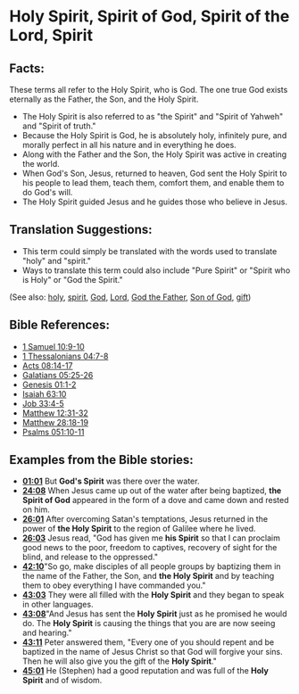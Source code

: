 # Holy Spirit, Spirit of God, Spirit of the Lord, Spirit #

## Facts: ##

These terms all refer to the Holy Spirit, who is God. The one true God exists eternally as the Father, the Son, and the Holy Spirit.

* The Holy Spirit is also referred to as "the Spirit" and "Spirit of Yahweh" and "Spirit of truth."
* Because the Holy Spirit is God, he is absolutely holy, infinitely pure, and morally perfect in all his nature and in everything he does.
* Along with the Father and the Son, the Holy Spirit was active in creating the world.
* When God's Son, Jesus, returned to heaven, God sent the Holy Spirit to his people to lead them, teach them, comfort them, and enable them to do God's will.
* The Holy Spirit guided Jesus and he guides those who believe in Jesus.

## Translation Suggestions: ##

* This term could simply be translated with the words used to translate "holy" and "spirit."
* Ways to translate this term could also include "Pure Spirit" or "Spirit who is Holy" or "God the Spirit."

(See also: [holy](../kt/holy.md), [spirit](../kt/spirit.md), [God](../kt/god.md), [Lord](../kt/lordgod.md), [God the Father](../kt/godthefather.md), [Son of God](../kt/sonofgod.md), [gift](../kt/gift.md))

## Bible References: ##

* [1 Samuel 10:9-10](en/tn/1sa/help/10/09)
* [1 Thessalonians 04:7-8](en/tn/1th/help/04/07)
* [Acts 08:14-17](en/tn/act/help/08/14)
* [Galatians 05:25-26](en/tn/gal/help/05/25)
* [Genesis 01:1-2](en/tn/gen/help/01/01)
* [Isaiah 63:10](en/tn/isa/help/63/10)
* [Job 33:4-5](en/tn/job/help/33/04)
* [Matthew 12:31-32](en/tn/mat/help/12/31)
* [Matthew 28:18-19](en/tn/mat/help/28/18)
* [Psalms 051:10-11](en/tn/psa/help/51/10)

## Examples from the Bible stories: ##

* __[01:01](en/tn/obs/help/01/01)__ But __God's Spirit__  was there over the water.
* __[24:08](en/tn/obs/help/24/08)__ When Jesus came up out of the water after being baptized, __the Spirit of God__  appeared in the form of a dove and came down and rested on him.
* __[26:01](en/tn/obs/help/26/01)__ After overcoming Satan's temptations, Jesus returned in the power of __the Holy Spirit__  to the region of Galilee where he lived.
* __[26:03](en/tn/obs/help/26/03)__ Jesus read, "God has given me __his Spirit__  so that I can proclaim good news to the poor, freedom to captives, recovery of sight for the blind, and release to the oppressed."
* __[42:10](en/tn/obs/help/42/10)__"So go, make disciples of all people groups by baptizing them in the name of the Father, the Son, and __the Holy Spirit__  and by teaching them to obey everything I have commanded you."
* __[43:03](en/tn/obs/help/43/03)__ They were all filled with the __Holy Spirit__  and they began to speak in other languages.
* __[43:08](en/tn/obs/help/43/08)__"And Jesus has sent the __Holy Spirit__  just as he promised he would do. The __Holy Spirit__  is causing the things that you are are now seeing and hearing."
* __[43:11](en/tn/obs/help/43/11)__ Peter answered them, "Every one of you should repent and be baptized in the name of Jesus Christ so that God will forgive your sins. Then he will also give you the gift of the __Holy Spirit__."
* __[45:01](en/tn/obs/help/45/01)__ He (Stephen) had a good reputation and was full of the __Holy Spirit__  and of wisdom.